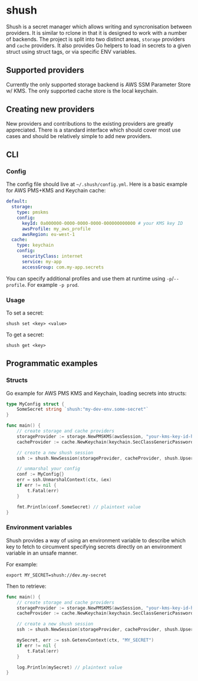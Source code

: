# shush

Shush is a secret manager which allows writing and syncronisation between
providers. It is similar to rclone in that it is designed to work with a number
of backends. The project is split into two distinct areas, `storage` providers
and `cache` providers. It also provides Go helpers to load in secrets to a
given struct using struct tags, or via specific ENV variables.

## Supported providers

Currently the only supported storage backend is AWS SSM Parameter Store w/ KMS.
The only supported cache store is the local keychain.

## Creating new providers

New providers and contributions to the existing providers are greatly
appreciated. There is a standard interface which should cover most use cases and
should be relatively simple to add new providers.

## CLI

### Config

The config file should live at `~/.shush/config.yml`. Here is a basic example
for AWS PMS+KMS and Keychain cache:

```yaml
default:
  storage:
    type: pmskms
    config:
      keyId: 0a000000-0000-0000-0000-000000000000 # your KMS key ID
      awsProfile: my_aws_profile
      awsRegion: eu-west-1
  cache:
    type: keychain
    config:
      securityClass: internet
      service: my-app
      accessGroup: com.my-app.secrets
```

You can specify additional profiles and use them at runtime using
`-p`/`--profile`. For example `-p prod`.

### Usage

To set a secret:

	shush set <key> <value>

To get a secret:

	shush get <key>

## Programmatic examples

### Structs

Go example for AWS PMS KMS and Keychain, loading secrets into structs:

```go
type MyConfig struct {
	SomeSecret string `shush:"my-dev-env.some-secret"`
}

func main() {
	// create storage and cache providers
	storageProvider := storage.NewPMSKMS(awsSession, "your-kms-key-id-here")
	cacheProvider := cache.NewKeychain(keychain.SecClassGenericPassword, "example-app", "com.example-app.secrets")

	// create a new shush session
	ssh := shush.NewSession(storageProvider, cacheProvider, shush.UpsertVersionReplaceDifferent)

	// unmarshal your config
	conf := MyConfig{}
	err = ssh.UnmarshalContext(ctx, &ex)
	if err != nil {
		t.Fatal(err)
	}

	fmt.Println(conf.SomeSecret) // plaintext value
}
```

### Environment variables

Shush provides a way of using an environment variable to describe which key to
fetch to circumvent specifying secrets directly on an environment variable in an
unsafe manner.

For example:

	export MY_SECRET=shush://dev.my-secret

Then to retrieve:

```go
func main() {
	// create storage and cache providers
	storageProvider := storage.NewPMSKMS(awsSession, "your-kms-key-id-here")
	cacheProvider := cache.NewKeychain(keychain.SecClassGenericPassword, "example-app", "com.example-app.secrets")

	// create a new shush session
	ssh := shush.NewSession(storageProvider, cacheProvider, shush.UpsertVersionReplaceDifferent)

	mySecret, err := ssh.GetenvContext(ctx, "MY_SECRET")
	if err != nil {
		t.Fatal(err)
	}

	log.Println(mySecret) // plaintext value
}
```
